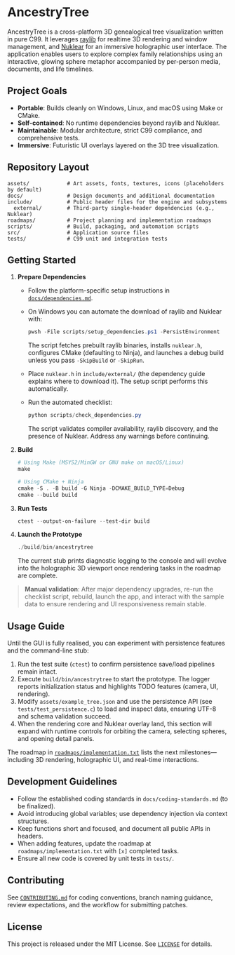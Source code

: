 # AncestryTree

AncestryTree is a cross-platform 3D genealogical tree visualization written in pure C99. It leverages [raylib](https://www.raylib.com/) for realtime 3D rendering and window management, and [Nuklear](https://github.com/Immediate-Mode-UI/Nuklear) for an immersive holographic user interface. The application enables users to explore complex family relationships using an interactive, glowing sphere metaphor accompanied by per-person media, documents, and life timelines.

## Project Goals

- **Portable**: Builds cleanly on Windows, Linux, and macOS using Make or CMake.
- **Self-contained**: No runtime dependencies beyond raylib and Nuklear.
- **Maintainable**: Modular architecture, strict C99 compliance, and comprehensive tests.
- **Immersive**: Futuristic UI overlays layered on the 3D tree visualization.

## Repository Layout

```
assets/            # Art assets, fonts, textures, icons (placeholders by default)
docs/              # Design documents and additional documentation
include/           # Public header files for the engine and subsystems
  external/        # Third-party single-header dependencies (e.g., Nuklear)
roadmaps/          # Project planning and implementation roadmaps
scripts/           # Build, packaging, and automation scripts
src/               # Application source files
tests/             # C99 unit and integration tests
```

## Getting Started

1. **Prepare Dependencies**

   - Follow the platform-specific setup instructions in [`docs/dependencies.md`](docs/dependencies.md).
   - On Windows you can automate the download of raylib and Nuklear with:

     ```powershell
     pwsh -File scripts/setup_dependencies.ps1 -PersistEnvironment
     ```

     The script fetches prebuilt raylib binaries, installs `nuklear.h`, configures CMake (defaulting to Ninja), and launches a debug build unless you pass `-SkipBuild` or `-SkipRun`.

   - Place `nuklear.h` in `include/external/` (the dependency guide explains where to download it). The setup script performs this automatically.
   - Run the automated checklist:

     ```powershell
     python scripts/check_dependencies.py
     ```

     The script validates compiler availability, raylib discovery, and the presence of Nuklear. Address any warnings before continuing.

2. **Build**

   ```powershell
   # Using Make (MSYS2/MinGW or GNU make on macOS/Linux)
   make

   # Using CMake + Ninja
   cmake -S . -B build -G Ninja -DCMAKE_BUILD_TYPE=Debug
   cmake --build build
   ```

3. **Run Tests**

   ```powershell
   ctest --output-on-failure --test-dir build
   ```

4. **Launch the Prototype**

   ```powershell
   ./build/bin/ancestrytree
   ```

   The current stub prints diagnostic logging to the console and will evolve into the holographic 3D viewport once rendering tasks in the roadmap are complete.

> **Manual validation**: After major dependency upgrades, re-run the checklist script, rebuild, launch the app, and interact with the sample data to ensure rendering and UI responsiveness remain stable.

## Usage Guide

Until the GUI is fully realised, you can experiment with persistence features and the command-line stub:

1. Run the test suite (`ctest`) to confirm persistence save/load pipelines remain intact.
2. Execute `build/bin/ancestrytree` to start the prototype. The logger reports initialization status and highlights TODO features (camera, UI, rendering).
3. Modify `assets/example_tree.json` and use the persistence API (see `tests/test_persistence.c`) to load and inspect data, ensuring UTF-8 and schema validation succeed.
4. When the rendering core and Nuklear overlay land, this section will expand with runtime controls for orbiting the camera, selecting spheres, and opening detail panels.

The roadmap in [`roadmaps/implementation.txt`](roadmaps/implementation.txt) lists the next milestones—including 3D rendering, holographic UI, and real-time interactions.

## Development Guidelines

- Follow the established coding standards in `docs/coding-standards.md` (to be finalized).
- Avoid introducing global variables; use dependency injection via context structures.
- Keep functions short and focused, and document all public APIs in headers.
- When adding features, update the roadmap at `roadmaps/implementation.txt` with `[x]` completed tasks.
- Ensure all new code is covered by unit tests in `tests/`.

## Contributing

See [`CONTRIBUTING.md`](CONTRIBUTING.md) for coding conventions, branch naming guidance, review expectations, and the workflow for submitting patches.

## License

This project is released under the MIT License. See [`LICENSE`](LICENSE) for details.
